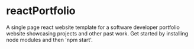 # reactPortfolio
A single page react website template for a software developer portfolio website showcasing projects and other past work.
Get started by installing node modules and then 'npm start'.
